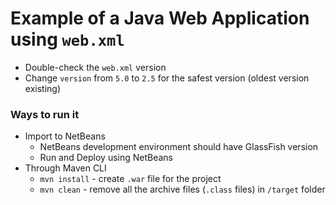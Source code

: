 # Example of a Java Web Application using `web.xml`
- Double-check the `web.xml` version
- Change `version` from `5.0` to `2.5` for the safest version (oldest version existing)

### Ways to run it
- Import to NetBeans
  - NetBeans development environment should have GlassFish version
  - Run and Deploy using NetBeans
- Through Maven CLI
  - `mvn install` - create `.war` file for the project
  - `mvn clean` - remove all the archive files (`.class` files) in `/target` folder